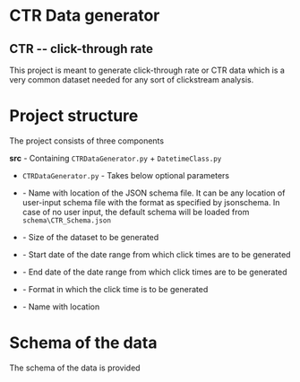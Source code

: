 # CTR Data generator 
## CTR -- click-through rate

This project is meant to generate click-through rate or CTR data which is a very common dataset needed for any sort of clickstream analysis. 

# Project structure
The project consists of three components  

**src** - Containing `CTRDataGenerator.py` + `DatetimeClass.py`  

*  `CTRDataGenerator.py` - Takes below optional parameters  

  * <schemafile> - Name with location of the JSON schema file. It can be any location of user-input schema file with the format as specified by jsonschema. In case of no user input, the default schema will be loaded from `schema\CTR_Schema.json`  
  * <size>       - Size of the dataset to be generated  
  * <startdate>  - Start date of the date range from which click times are to be generated  
  * <enddate>    - End date of the date range from which click times are to be generated  
  * <timeformat> - Format in which the click time is to be generated  
  * <outputfile> - Name with location    


# Schema of the data
The schema of the data is provided 

